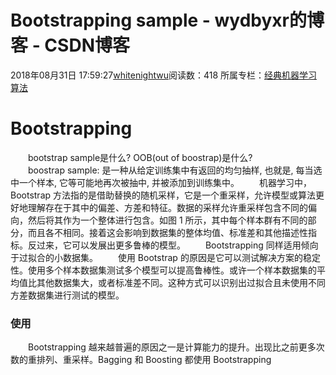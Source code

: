 # Bootstrapping sample - wydbyxr的博客 - CSDN博客
2018年08月31日 17:59:27[whitenightwu](https://me.csdn.net/wydbyxr)阅读数：418
所属专栏：[经典机器学习算法](https://blog.csdn.net/column/details/28812.html)
# Bootstrapping
　　bootstrap sample是什么? OOB(out of boostrap)是什么?  
　　boostrap sample: 是一种从给定训练集中有返回的均匀抽样, 也就是, 每当选中一个样本, 它等可能地再次被抽中, 并被添加到训练集中。 
　　机器学习中，Bootstrap 方法指的是借助替换的随机采样，它是一个重采样，允许模型或算法更好地理解存在于其中的偏差、方差和特征。数据的采样允许重采样包含不同的偏向，然后将其作为一个整体进行包含。如图 1 所示，其中每个样本群有不同的部分，而且各不相同。接着这会影响到数据集的整体均值、标准差和其他描述性指标。反过来，它可以发展出更多鲁棒的模型。
　　Bootstrapping 同样适用倾向于过拟合的小数据集。 
　　使用 Bootstrap 的原因是它可以测试解决方案的稳定性。使用多个样本数据集测试多个模型可以提高鲁棒性。或许一个样本数据集的平均值比其他数据集大，或者标准差不同。这种方式可以识别出过拟合且未使用不同方差数据集进行测试的模型。 
### 使用
　　Bootstrapping 越来越普遍的原因之一是计算能力的提升。出现比之前更多次数的重排列、重采样。Bagging 和 Boosting 都使用 Bootstrapping
